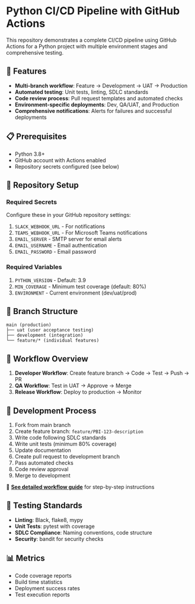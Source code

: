 # Python CI/CD Pipeline with GitHub Actions

This repository demonstrates a complete CI/CD pipeline using GitHub Actions for a Python project with multiple environment stages and comprehensive testing.

## 🚀 Features

- **Multi-branch workflow**: Feature → Development → UAT → Production
- **Automated testing**: Unit tests, linting, SDLC standards
- **Code review process**: Pull request templates and automated checks
- **Environment-specific deployments**: Dev, QA/UAT, and Production
- **Comprehensive notifications**: Alerts for failures and successful deployments

## 📋 Prerequisites

- Python 3.8+
- GitHub account with Actions enabled
- Repository secrets configured (see below)

## 🔧 Repository Setup

### Required Secrets

Configure these in your GitHub repository settings:

1. `SLACK_WEBHOOK_URL` - For notifications
2. `TEAMS_WEBHOOK_URL` - For Microsoft Teams notifications
3. `EMAIL_SERVER` - SMTP server for email alerts
4. `EMAIL_USERNAME` - Email authentication
5. `EMAIL_PASSWORD` - Email password

### Required Variables

1. `PYTHON_VERSION` - Default: 3.9
2. `MIN_COVERAGE` - Minimum test coverage (default: 80%)
3. `ENVIRONMENT` - Current environment (dev/uat/prod)

## 🌲 Branch Structure

```
main (production)
├── uat (user acceptance testing)
├── development (integration)
└── feature/* (individual features)
```

## 🔄 Workflow Overview

1. **Developer Workflow**: Create feature branch → Code → Test → Push → PR
2. **QA Workflow**: Test in UAT → Approve → Merge
3. **Release Workflow**: Deploy to production → Monitor

## 📝 Development Process

1. Fork from main branch
2. Create feature branch: `feature/PBI-123-description`
3. Write code following SDLC standards
4. Write unit tests (minimum 80% coverage)
5. Update documentation
6. Create pull request to development branch
7. Pass automated checks
8. Code review approval
9. Merge to development

📖 **[See detailed workflow guide](docs/WORKFLOW_GUIDE.md)** for step-by-step instructions

## 🧪 Testing Standards

- **Linting**: Black, flake8, mypy
- **Unit Tests**: pytest with coverage
- **SDLC Compliance**: Naming conventions, code structure
- **Security**: bandit for security checks

## 📊 Metrics

- Code coverage reports
- Build time statistics
- Deployment success rates
- Test execution reports 